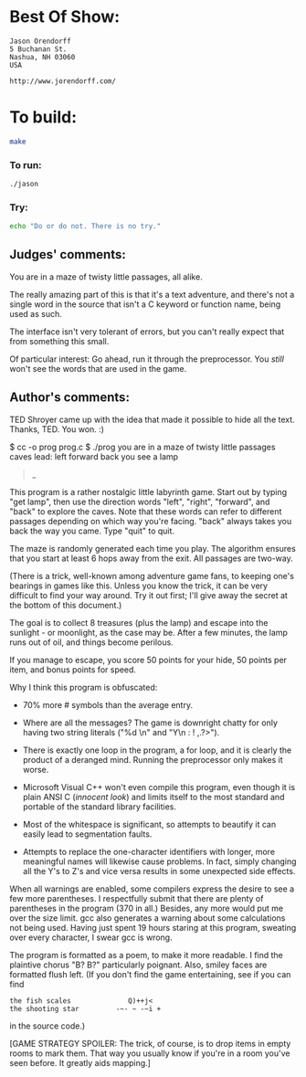 # Best Of Show:

    Jason Orendorff
    5 Buchanan St.
    Nashua, NH 03060
    USA

    http://www.jorendorff.com/

# To build:

```sh
make
```

### To run:

```sh
./jason
```

### Try:

```sh
echo "Do or do not. There is no try."
```

## Judges' comments:

You are in a maze of twisty little passages, all alike.

The really amazing part of this is that it's a text adventure, and there's
not a single word in the source that isn't a C keyword or function name,
being used as such.

The interface isn't very tolerant of errors, but you can't really
expect that from something this small.

Of particular interest:  Go ahead, run it through the preprocessor.  You
*still* won't see the words that are used in the game.

## Author's comments:

TED Shroyer came up with the idea that made it possible to hide all
the text.  Thanks, TED.  You won.  :)


$ cc -o prog prog.c
$ ./prog
you are in a maze of twisty little passages
caves lead:  left forward back
you see
   a lamp
> _

This program is a rather nostalgic little labyrinth game.  Start
out by typing "get lamp", then use the direction words "left",
"right", "forward", and "back" to explore the caves.  Note that
these words can refer to different passages depending on which way
you're facing.  "back" always takes you back the way you came.
Type "quit" to quit.

The maze is randomly generated each time you play.  The algorithm
ensures that you start at least 6 hops away from the exit.  All
passages are two-way.

(There is a trick, well-known among adventure game fans, to
keeping one's bearings in games like this.  Unless you know the
trick, it can be very difficult to find your way around.  Try it
out first; I'll give away the secret at the bottom of this
document.)

The goal is to collect 8 treasures (plus the lamp) and escape into
the sunlight - or moonlight, as the case may be.  After a few
minutes, the lamp runs out of oil, and things become perilous.

If you manage to escape, you score 50 points for your hide, 50
points per item, and bonus points for speed.

Why I think this program is obfuscated:

* 70% more # symbols than the average entry.

* Where are all the messages?  The game is downright chatty for
  only having two string literals ("%d \n" and "Y\n : ! ,.?>").

* There is exactly one loop in the program, a for loop, and it is
  clearly the product of a deranged mind.  Running the
  preprocessor only makes it worse.

* Microsoft Visual C++ won't even compile this program, even
  though it is plain ANSI C (*innocent look*) and limits itself to
  the most standard and portable of the standard library
  facilities.

* Most of the whitespace is significant, so attempts to
  beautify it can easily lead to segmentation faults.

* Attempts to replace the one-character identifiers with longer,
  more meaningful names will likewise cause problems.  In fact,
  simply changing all the Y's to Z's and vice versa results in
  some unexpected side effects.

When all warnings are enabled, some compilers express the desire
to see a few more parentheses.  I respectfully submit that there are
plenty of parentheses in the program (370 in all.)  Besides, any
more would put me over the size limit.  gcc also generates a
warning about some calculations not being used.  Having just spent
19 hours staring at this program, sweating over every character, I
swear gcc is wrong.

The program is formatted as a poem, to make it more readable.
I find the plaintive chorus "B?  B?" particularly poignant.
Also, smiley faces are formatted flush left.  (If you don't find
the game entertaining, see if you can find

    the fish scales              Q)++j<
    the shooting star         -~- ~ -~i +

in the source code.)







[GAME STRATEGY SPOILER:  The trick, of course, is to drop items in
empty rooms to mark them.  That way you usually know if you're in a
room you've seen before.  It greatly aids mapping.]
